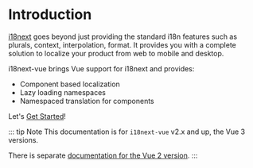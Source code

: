 # Introduction

[i18next](https://www.i18next.com/) goes beyond just providing the standard i18n features such as plurals, context, interpolation, format. It provides you with a complete solution to localize your product from web to mobile and desktop.

i18next-vue brings Vue support for i18next and provides:

- Component based localization
- Lazy loading namespaces
- Namespaced translation for components

Let's [Get Started](./guide/started.md)!

::: tip Note
This documentation is for `i18next-vue` v2.x and up, the Vue 3 versions.

There is separate [documentation for the Vue 2 version](https://i18next.github.io/i18next-vue/vue-2/introduction).
:::
